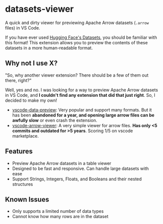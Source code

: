 # datasets-viewer

A quick and dirty viewer for previewing Apache Arrow datasets (`.arrow` files) in VS Code.

If you have ever used [Hugging Face's Datasets](https://huggingface.co/datasets/), you should be familiar with this format! This extension allows you to preview the contents of these datasets in a more human-readable format.


## Why not I use X?

"So, why another viewer extension? There should be a few of them out there, right?"

Well, yes and no. I was looking for a way to preview Apache Arrow datasets in VS Code, and **I couldn't find any extension that did that just right**. So, I decided to make my own!

- [vscode-data-preview](https://github.com/RandomFractals/vscode-data-preview): Very popular and support many formats. But it has been **abandoned for a year, and opening large arrow files can be awfully slow** or even crash the extension.
- [vscode-arrow-viewer](https://github.com/cwharris/vscode-arrow-viewer): A very simple viewer for arrow files. **Has only \<5 commits and outdated for \>5 years**. Scoring 1/5 on vscode marketplace.

## Features

- Preview Apache Arrow datasets in a table viewer
- Designed to be fast and responsive. Can handle large datasets with ease
- Support Strings, Integers, Floats, and Booleans and their nested structures

## Known Issues

- Only supports a limited number of data types
- Cannot know how many rows are in the dataset
